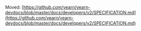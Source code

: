 Moved: [https://github.com/yearn/yearn-devdocs/blob/master/docs/developers/v2/SPECIFICATION.md](https://github.com/yearn/yearn-devdocs/blob/master/docs/developers/v2/SPECIFICATION.md)